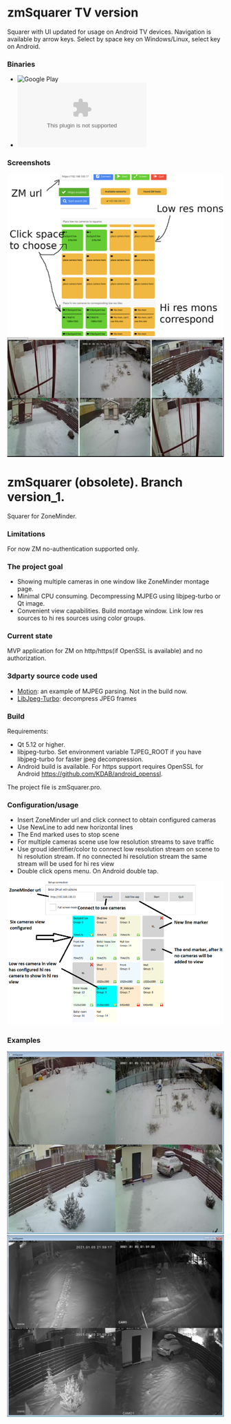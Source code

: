 # zmSquarer TV version
Squarer with UI updated for usage on Android TV devices. Navigation is available by arrow keys. Select by space key on Windows/Linux, select key on Android.

### Binaries
* ![Google Play](https://play.google.com/store/apps/details?id=org.dkfsoft.zmSquarerTV)
* ![Win 64](https://github.com/a-pavlov/zmSquarer/releases/download/initial/release_win64_unsigned.zip)

### Screenshots
![cfg_tv_1](images/cfg_tv_1.png)
![cfg_tv_22](images/cfg_tv_2.png)

# zmSquarer (obsolete). Branch version_1.
Squarer for ZoneMinder.

### Limitations
For now ZM no-authentication supported only.

### The project goal
* Showing multiple cameras in one window like ZoneMinder montage page.
* Minimal CPU consuming. Decompressing MJPEG using libjpeg-turbo or Qt image.
* Convenient view capabilities. Build montage window. Link low res sources to hi res sources using color groups.

### Current state
MVP application for ZM on http/https(if OpenSSL is available) and no authorization.

### 3dparty source code used
* [Motion](https://github.com/Motion-Project/motion): an example of MJPEG parsing. Not in the build now.
* [LibJpeg-Turbo](https://github.com/libjpeg-turbo/libjpeg-turbo): decompress JPEG frames

### Build
Requirements:
* Qt 5.12 or higher.
* libjpeg-turbo. Set environment variable TJPEG_ROOT if you have libjpeg-turbo for faster jpeg decompression.
* Android build is available. For https support requires OpenSSL for Android https://github.com/KDAB/android_openssl.

The project file is zmSquarer.pro.

### Configuration/usage
* Insert ZoneMinder url and click connect to obtain configured cameras
* Use NewLine to add new horizontal lines
* The End marked uses to stop scene
* For multiple cameras scene use low resolution streams to save traffic
* Use groud identifier/color to connect low resolution stream on scene to hi resolution stream. If no connected hi resolution stream the same stream will be used for hi res view
* Double click opens menu. On Android double tap.

![cfg](images/cfg.png)

### Examples
![zmSquarer](images/zmSquarer.png)
![zmSquarer2](images/zmSquarer2.png)

